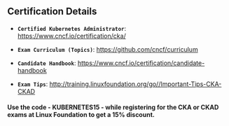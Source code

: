 ## Certification Details

   - **`Certified Kubernetes Administrator`**: https://www.cncf.io/certification/cka/

   - **`Exam Curriculum (Topics)`**: https://github.com/cncf/curriculum

   - **`Candidate Handbook`**: https://www.cncf.io/certification/candidate-handbook

   - **`Exam Tips`**: http://training.linuxfoundation.org/go//Important-Tips-CKA-CKAD

#### Use the code - KUBERNETES15 - while registering for the CKA or CKAD exams at Linux Foundation to get a 15% discount.
